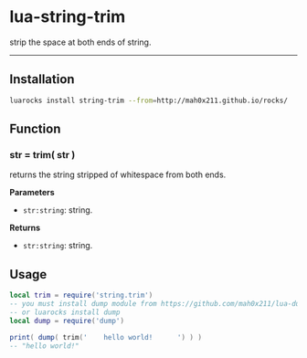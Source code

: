 # lua-string-trim

strip the space at both ends of string.

---

## Installation

```sh
luarocks install string-trim --from=http://mah0x211.github.io/rocks/
```

## Function

### str = trim( str )

returns the string stripped of whitespace from both ends.

**Parameters**

- `str:string`: string.

**Returns**

- `str:string`: string.


## Usage

```lua
local trim = require('string.trim')
-- you must install dump module from https://github.com/mah0x211/lua-dump 
-- or luarocks install dump
local dump = require('dump') 

print( dump( trim('    hello world!      ') ) )
-- "hello world!"
